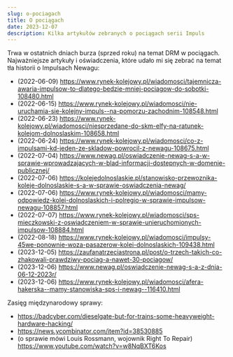 ```yaml
---
slug: o-pociagach
title: O pociągach
date: 2023-12-07
description: Kilka artykułów zebranych o pociągach serii Impuls
---
```


Trwa w ostatnich dniach burza (sprzed roku) na temat DRM w pociągach.
Najważniejsze artykuły i oświadczenia, które udało mi się zebrać na temat tła historii o Impulsach Newagu:
- (2022-06-09) https://www.rynek-kolejowy.pl/wiadomosci/tajemnicza-awaria-impulsow-to-dlatego-bedzie-mniej-pociagow-do-sobotki-108480.html
- (2022-06-15) https://www.rynek-kolejowy.pl/wiadomosci/nie-uruchamia-sie-kolejny-impuls--na-pomorzu-zachodnim-108548.html
- (2022-06-23) https://www.rynek-kolejowy.pl/wiadomosci/niesprzedane-do-skm-elfy-na-ratunek-kolejom-dolnoslaskim-108658.html
- (2022-06-24) https://www.rynek-kolejowy.pl/wiadomosci/co-z-impulsami-kd-jeden-ze-skladow-powrocil-z-newagu-108675.html
- (2022-07-04) https://www.newag.pl/oswiadczenie-newag-s-a-w-sprawie-wprowadzajacych-w-blad-informacji-dostepnych-w-domenie-publicznej/
- (2022-07-06) https://kolejedolnoslaskie.pl/stanowisko-przewoznika-koleje-dolnoslaskie-s-a-w-sprawie-oswiadczenia-newag/
- (2022-07-06) https://www.rynek-kolejowy.pl/wiadomosci/mamy-odpowiedz-kolei-dolnoslaskich-i-polregio-w-sprawie-impulsow-newagu-108857.html
- (2022-07-07) https://www.rynek-kolejowy.pl/wiadomosci/sps-mieczkowski-z-oswiadczeniem-w-sprawie-unieruchomionych-impulsow-108884.html
- (2022-08-18) https://www.rynek-kolejowy.pl/wiadomosci/impulsy-45we-ponownie-woza-pasazerow-kolei-dolnoslaskich-109438.html
- (2023-12-05) https://zaufanatrzeciastrona.pl/post/o-trzech-takich-co-zhakowali-prawdziwy-pociag-a-nawet-30-pociagow/
- (2023-12-06) https://www.newag.pl/oswiadczenie-newag-s-a-z-dnia-06-12-2023r/
- (2023-12-06) https://www.rynek-kolejowy.pl/wiadomosci/afera-hakerska--mamy-stanowiska-sps-i-newag--116410.html

Zasięg międzynarodowy sprawy:
- https://badcyber.com/dieselgate-but-for-trains-some-heavyweight-hardware-hacking/
- https://news.ycombinator.com/item?id=38530885
- (o sprawie mówi Louis Rossmann, wojownik Right To Repair) https://www.youtube.com/watch?v=w8NqBXT6Kos
